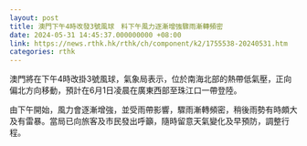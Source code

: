 ```yaml
---
layout: post
title: 澳門下午4時改發3號風球　料下午風力逐漸增強驟雨漸轉頻密
date: 2024-05-31 14:45:37.000000000 +08:00
link: https://news.rthk.hk/rthk/ch/component/k2/1755538-20240531.htm
categories: rthk
---
```


澳門將在下午4時改掛3號風球，氣象局表示，位於南海北部的熱帶低氣壓，正向偏北方向移動，預計在6月1日凌晨在廣東西部至珠江口一帶登陸。

由下午開始，風力會逐漸增強，並受雨帶影響，驟雨漸轉頻密，稍後雨勢有時頗大及有雷暴。當局已向旅客及市民發出呼籲，隨時留意天氣變化及早預防，調整行程。
